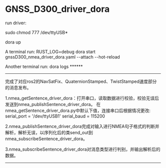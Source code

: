 # GNSS_D300_driver_dora

run driver: 

sudo chmod 777 /dev/ttyUSB*

dora up

A terminal run: RUST_LOG=debug dora start gnssD300_nmea_driver_dora.yaml  --attach --hot-reload

Another terminal run: dora logs ******


------------------------------------------------------------------------------------------------------------

完成了对应ros2的NavSatFix、QuaternionStamped、TwistStamped速度部分的消息发布。

1.nmea_getSentence_driver_dora：打开串口，读取数据进行校验，校验无误后发送到nmea_publishSentence_driver_dora。
在nmea_getSentence_driver_dora.py中默认下值，连接串口后根据情况更改:
serial_port = '/dev/ttyUSB1'
serial_baud = 115200

2.nmea_publishSentence_driver_dora完成对输入进行NMEA句子格式的判断并解析，解析无误，以序列化后的类send_out到nmea_subscribeSentence_driver_dora。

3.nmea_subscribeSentence_driver_dora对消息类型进行判别，并输出解析后的数据。

-------------------------------------------------------------------------------------------------------------
